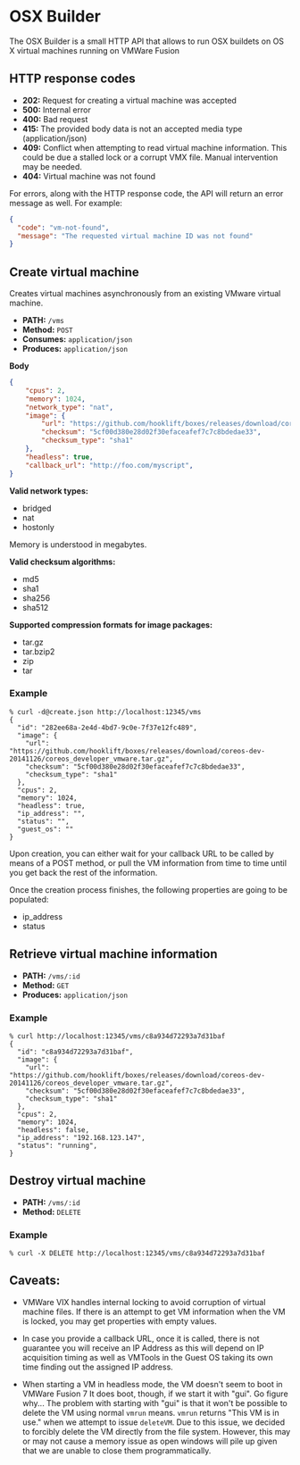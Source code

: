 # OSX Builder

The OSX Builder is a small HTTP API that allows to run OSX buildets on OS X virtual machines running on VMWare Fusion

## HTTP response codes

* **202:** Request for creating a virtual machine was accepted
* **500:** Internal error
* **400:** Bad request
* **415:** The provided body data is not an accepted media type (application/json)
* **409:** Conflict when attempting to read virtual machine information. This could be due a stalled lock or a corrupt VMX file. Manual intervention may be needed.
* **404:** Virtual machine was not found

For errors, along with the HTTP response code, the API will return an error message as well. For example:

```json
{
  "code": "vm-not-found",
  "message": "The requested virtual machine ID was not found"
}
```

## Create virtual machine
Creates virtual machines asynchronously from an existing VMware virtual machine.

* **PATH:** `/vms`
* **Method:** `POST`
* **Consumes:** `application/json`
* **Produces:** `application/json`

**Body**

```json
{
	"cpus": 2,
	"memory": 1024,
	"network_type": "nat",
	"image": {
		"url": "https://github.com/hooklift/boxes/releases/download/coreos-dev-20141126/coreos_developer_vmware.tar.gz",
		"checksum": "5cf00d380e28d02f30efaceafef7c7c8bdedae33",
		"checksum_type": "sha1"
	},
	"headless": true,
	"callback_url": "http://foo.com/myscript",
}
```

**Valid network types:**

* bridged
* nat
* hostonly

Memory is understood in megabytes.


**Valid checksum algorithms:**

* md5
* sha1
* sha256
* sha512

**Supported compression formats for image packages:**

* tar.gz
* tar.bzip2
* zip
* tar

### Example

```shell
% curl -d@create.json http://localhost:12345/vms
{
  "id": "282ee68a-2e4d-4bd7-9c0e-7f37e12fc489",
  "image": {
    "url": "https://github.com/hooklift/boxes/releases/download/coreos-dev-20141126/coreos_developer_vmware.tar.gz",
    "checksum": "5cf00d380e28d02f30efaceafef7c7c8bdedae33",
    "checksum_type": "sha1"
  },
  "cpus": 2,
  "memory": 1024,
  "headless": true,
  "ip_address": "",
  "status": "",
  "guest_os": ""
}
```

Upon creation, you can either wait for your callback URL to be called by means of a POST method, or pull the VM information from time to time until you get back the rest of the information.

Once the creation process finishes, the following properties are going to be populated:

* ip_address
* status


## Retrieve virtual machine information
* **PATH:** `/vms/:id`
* **Method:** `GET`
* **Produces:** `application/json`

### Example

```shell
% curl http://localhost:12345/vms/c8a934d72293a7d31baf
{
  "id": "c8a934d72293a7d31baf",
  "image": {
    "url": "https://github.com/hooklift/boxes/releases/download/coreos-dev-20141126/coreos_developer_vmware.tar.gz",
    "checksum": "5cf00d380e28d02f30efaceafef7c7c8bdedae33",
    "checksum_type": "sha1"
  },
  "cpus": 2,
  "memory": 1024,
  "headless": false,
  "ip_address": "192.168.123.147",
  "status": "running",
}
```

## Destroy virtual machine
* **PATH:** `/vms/:id`
* **Method:** `DELETE`

### Example

```shell
% curl -X DELETE http://localhost:12345/vms/c8a934d72293a7d31baf
```

## Caveats:
* VMWare VIX handles internal locking to avoid corruption of virtual machine files. If there is an attempt to get VM information when the VM is locked, you may get properties with empty values.

* In case you provide a callback URL, once it is called, there is not guarantee you will receive an IP Address as this will depend on IP acquisition timing as well as VMTools in the Guest OS taking its own time finding out the assigned IP address.

* When starting a VM in headless mode, the VM doesn't seem to boot in VMWare Fusion 7
It does boot, though, if we start it with "gui". Go figure why... The problem with starting with "gui" is that it won't be possible to delete the VM using normal `vmrun` means. `vmrun` returns "This VM is in use." when we attempt to issue `deleteVM`. Due to this issue, we decided to forcibly delete the VM directly from the file system. However, this may or may not cause a memory issue as open windows will pile up given that we are unable to close them programmatically.

